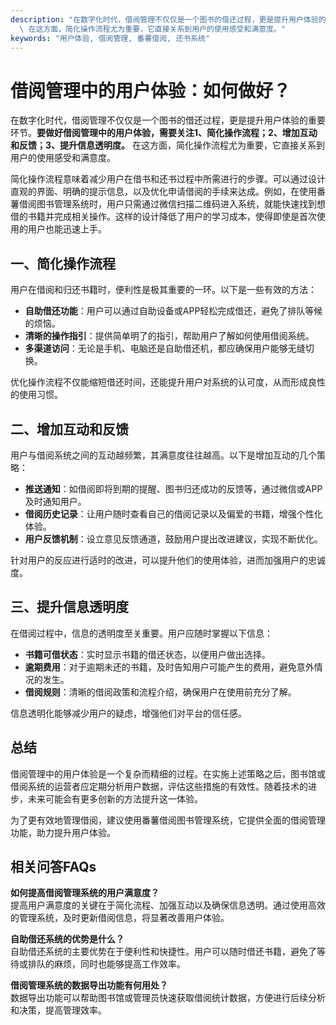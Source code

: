 ```yaml
---
description: "在数字化时代，借阅管理不仅仅是一个图书的借还过程，更是提升用户体验的重要环节。**要做好借阅管理中的用户体验，需要关注1、简化操作流程；2、增加互动和反馈；3、提升信息透明度。**\
  \ 在这方面，简化操作流程尤为重要，它直接关系到用户的使用感受和满意度。"
keywords: "用户体验, 借阅管理, 番薯借阅, 还书系统"
---
```

# 借阅管理中的用户体验：如何做好？

在数字化时代，借阅管理不仅仅是一个图书的借还过程，更是提升用户体验的重要环节。**要做好借阅管理中的用户体验，需要关注1、简化操作流程；2、增加互动和反馈；3、提升信息透明度。** 在这方面，简化操作流程尤为重要，它直接关系到用户的使用感受和满意度。

简化操作流程意味着减少用户在借书和还书过程中所需进行的步骤。可以通过设计直观的界面、明确的提示信息，以及优化申请借阅的手续来达成。例如，在使用番薯借阅图书管理系统时，用户只需通过微信扫描二维码进入系统，就能快速找到想借的书籍并完成相关操作。这样的设计降低了用户的学习成本，使得即使是首次使用的用户也能迅速上手。

## **一、简化操作流程**

用户在借阅和归还书籍时，便利性是极其重要的一环。以下是一些有效的方法：

- **自助借还功能**：用户可以通过自助设备或APP轻松完成借还，避免了排队等候的烦恼。
- **清晰的操作指引**：提供简单明了的指引，帮助用户了解如何使用借阅系统。
- **多渠道访问**：无论是手机、电脑还是自助借还机，都应确保用户能够无缝切换。

优化操作流程不仅能缩短借还时间，还能提升用户对系统的认可度，从而形成良性的使用习惯。

## **二、增加互动和反馈**

用户与借阅系统之间的互动越频繁，其满意度往往越高。以下是增加互动的几个策略：

- **推送通知**：如借阅即将到期的提醒、图书归还成功的反馈等，通过微信或APP及时通知用户。
- **借阅历史记录**：让用户随时查看自己的借阅记录以及偏爱的书籍，增强个性化体验。
- **用户反馈机制**：设立意见反馈通道，鼓励用户提出改进建议，实现不断优化。

针对用户的反应进行适时的改进，可以提升他们的使用体验，进而加强用户的忠诚度。

## **三、提升信息透明度**

在借阅过程中，信息的透明度至关重要。用户应随时掌握以下信息：

- **书籍可借状态**：实时显示书籍的借还状态，以便用户做出选择。
- **逾期费用**：对于逾期未还的书籍，及时告知用户可能产生的费用，避免意外情况的发生。
- **借阅规则**：清晰的借阅政策和流程介绍，确保用户在使用前充分了解。

信息透明化能够减少用户的疑虑，增强他们对平台的信任感。

## **总结**

借阅管理中的用户体验是一个复杂而精细的过程。在实施上述策略之后，图书馆或借阅系统的运营者应定期分析用户数据，评估这些措施的有效性。随着技术的进步，未来可能会有更多创新的方法提升这一体验。

为了更有效地管理借阅，建议使用番薯借阅图书管理系统，它提供全面的借阅管理功能，助力提升用户体验。

## 相关问答FAQs

**如何提高借阅管理系统的用户满意度？**  
提高用户满意度的关键在于简化流程、加强互动以及确保信息透明。通过使用高效的管理系统，及时更新借阅信息，将显著改善用户体验。

**自助借还系统的优势是什么？**  
自助借还系统的主要优势在于便利性和快捷性。用户可以随时借还书籍，避免了等待或排队的麻烦，同时也能够提高工作效率。

**借阅管理系统的数据导出功能有何用处？**  
数据导出功能可以帮助图书馆或管理员快速获取借阅统计数据，方便进行后续分析和决策，提高管理效率。
